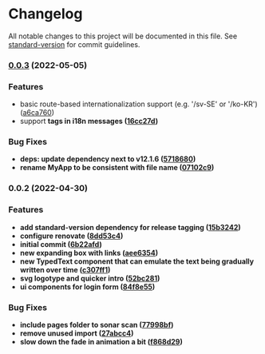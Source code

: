 # Changelog

All notable changes to this project will be documented in this file. See [standard-version](https://github.com/conventional-changelog/standard-version) for commit guidelines.

### [0.0.3](https://github.com/antwika/web/compare/v0.0.2...v0.0.3) (2022-05-05)


### Features

* basic route-based internationalization support (e.g. '/sv-SE' or '/ko-KR') ([a6ca760](https://github.com/antwika/web/commit/a6ca760f06076e30f04dc07c586a4ce948eedbbc))
* support <strong> tags in i18n messages ([16cc27d](https://github.com/antwika/web/commit/16cc27d6388fcb1071cc8623cefaa7050d8249ed))


### Bug Fixes

* **deps:** update dependency next to v12.1.6 ([5718680](https://github.com/antwika/web/commit/5718680a7baee710214774787109660f10821e56))
* rename MyApp to be consistent with file name ([07102c9](https://github.com/antwika/web/commit/07102c913c05f6be251e7595bf56136a405d81ec))

### 0.0.2 (2022-04-30)


### Features

* add standard-version dependency for release tagging ([15b3242](https://github.com/antwika/web/commit/15b32422eca6a7d6593dcfe1b71377133eb907e2))
* configure renovate ([8dd53c4](https://github.com/antwika/web/commit/8dd53c434fbbe7791c9c688fad7f113f5b522722))
* initial commit ([6b22afd](https://github.com/antwika/web/commit/6b22afdc2471670c7e71b493c0153c99369cf1cc))
* new expanding box with links ([aee6354](https://github.com/antwika/web/commit/aee6354efadb7f3333d549368c6c1662c529dcea))
* new TypedText component that can emulate the text being gradually written over time ([c307ff1](https://github.com/antwika/web/commit/c307ff124f56900193a7ffd4b07c165a7f609aec))
* svg logotype and quicker intro ([52bc281](https://github.com/antwika/web/commit/52bc281371ad160e59be52f6d5682766896d765a))
* ui components for login form ([84f8e55](https://github.com/antwika/web/commit/84f8e55a1de278b6b8701e975dc4b15874098d23))


### Bug Fixes

* include pages folder to sonar scan ([77998bf](https://github.com/antwika/web/commit/77998bf526c5d98f0a2a419fd5864c5a5edb8e88))
* remove unused import ([27abcc4](https://github.com/antwika/web/commit/27abcc41265828323735aeb3bce272bbc9aa1338))
* slow down the fade in animation a bit ([f868d29](https://github.com/antwika/web/commit/f868d29507686f2fe9018a36bfb09c3f20cf6ae7))
